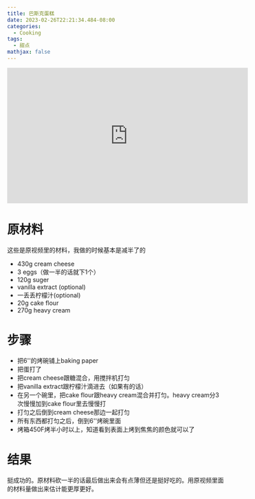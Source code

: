 ```yaml
---
title: 巴斯克蛋糕
date: 2023-02-26T22:21:34.484-08:00
categories:
  - Cooking
tags:
  - 甜点
mathjax: false
---
```

<iframe width="560" height="315" src="https://www.youtube.com/embed/uAjNXGhSDzc" title="YouTube video player" frameborder="0" allow="accelerometer; autoplay; clipboard-write; encrypted-media; gyroscope; picture-in-picture; web-share" allowfullscreen></iframe>





# 原材料

这些是原视频里的材料，我做的时候基本是减半了的

- 430g cream cheese
- 3 eggs（做一半的话就下1个）
- 120g suger
- vanilla extract (optional)
- 一丢丢柠檬汁(optional)
- 20g cake flour
- 270g heavy cream

# 步骤

- 把6''的烤碗铺上baking paper
- 把蛋打了
- 把cream cheese跟糖混合，用搅拌机打匀
- 把vanilla extract跟柠檬汁滴进去（如果有的话）
- 在另一个碗里，把cake flour跟heavy cream混合并打匀。heavy cream分3次慢慢加到cake flour里去慢慢打
- 打匀之后倒到cream cheese那边一起打匀
- 所有东西都打匀之后，倒到6''烤碗里面
- 烤箱450F烤半小时以上，知道看到表面上烤到焦焦的颜色就可以了

# 结果

挺成功的。原材料砍一半的话最后做出来会有点薄但还是挺好吃的。用原视频里面的材料量做出来估计能更厚更好。




